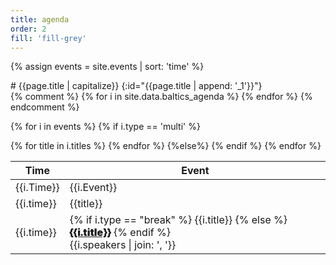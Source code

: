 ```yaml
---
title: agenda
order: 2
fill: 'fill-grey'
---
```

<style type="text/css">
    .speakers {display: block;}
    .panel-name {font-weight: 900;}
    #agenda table>tbody>tr>td {font-weight: 200}
    #agenda table {color: #777;}
    #agenda table>tbody>tr>td {border-top: 1px solid #ddd;vertical-align: top;background-color:transparent;}
    #agenda table>tbody>tr {background-color: transparent;}
    #agrenda table thead, #agenda table tbody {background-color: transparent;border:0;}
</style>
{% assign events = site.events | sort: 'time' %}

<div class="small-12 columns">
<div class="large-8" markdown="1">
# {{page.title | capitalize}}
{:id="{{page.title | append: '_1'}}"}
</div>
</div>

<table>
<thead>
    <tr>
        <th>Time</th>
        <th>Event</th>
    </tr>
</thead>
<tbody>
{% comment %}
{% for i in site.data.baltics_agenda %}
<tr><td>{{i.Time}}</td><td>{{i.Event}}</td></tr>
{% endfor %}
{% endcomment %}

{% for i in events %}
{% if i.type == 'multi' %}
<tr><td>{{i.time}}</td>
    {% for title in i.titles  %}
    <td>{{title}}</td>
    {% endfor %}
</tr>
{%else%}
<tr>
 <td>{{i.time}}</td>
 <td colspan="2">
   {% if i.type == "break" %}
   {{i.title}}
   {% else %}
   <a href="{{i.url | prepend: site.baseurl}}" class="panel-name">{{i.title}}</a>
   {% endif %}
   <span class="speakers">
   {{i.speakers | join: ', '}}
   </span>
 </td>
</tr>
{% endif %}
{% endfor %}


</tbody>
</table>
